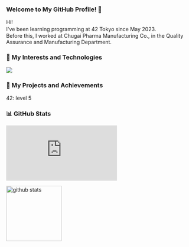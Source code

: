### Welcome to My GitHub Profile! 👋  
Hi!  
I've been learning programming at 42 Tokyo since May 2023.　  
Before this, I worked at Chugai Pharma Manufacturing Co., in the Quality Assurance and Manufacturing Department.  
  
  
### 🌟 My Interests and Technologies  
![](http://github-profile-summary-cards.vercel.app/api/cards/most-commit-language?username=jizots&theme=dark)
  
  
### 🚀 My Projects and Achievements  
42: level 5
  
  
### 📊 GitHub Stats  
[![My Stats](https://github-stats-evirunurm.vercel.app/api/stats.js?username=jizots)](https://github.com/evirunurm/github-stats)
<p align="left"> 
  <img alt="github stats" height="150px" src="https://github-readme-stats.vercel.app/api?username=jizots&count_private=true&show_icons=true&show_icons=true&theme=onedark" />
</p>


